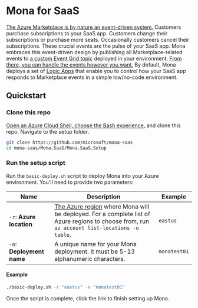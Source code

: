 # Mona for SaaS

[The Azure Marketplace is by nature an event-driven system.](https://learn.microsoft.com/partner-center/marketplace-offers/partner-center-portal/pc-saas-fulfillment-life-cycle) Customers purchase subscriptions to your SaaS app. Customers change their subscriptions or purchase more seats. Occasionally customers cancel their subscriptions. These crucial events are the pulse of your SaaS app. Mona embraces this event-driven design by publishing all Marketplace-related events to [a custom Event Grid topic](https://learn.microsoft.com/azure/event-grid/custom-topics) deployed in your environment. [From there, you can handle the events however you want.](https://learn.microsoft.com/azure/event-grid/event-handlers) By default, Mona deploys a set of [Logic Apps](https://learn.microsoft.com/azure/logic-apps/logic-apps-overview) that enable you to control how your SaaS app responds to Marketplace events in a simple low/no-code environment.

## Quickstart

### Clone this repo

[Open an Azure Cloud Shell, choose the Bash experience](https://learn.microsoft.com/azure/cloud-shell/get-started/ephemeral?tabs=azurecli#start-cloud-shell), and clone this repo. Navigate to the setup folder.

```sh
git clone https://github.com/microsoft/mona-saas
cd mona-saas/Mona.SaaS/Mona.SaaS.Setup
```

### Run the setup script

Run the `basic-deploy.sh` script to deploy Mona into your Azure environment. You'll need to provide two parameters:

| Name | Description | Example |
| --- | --- | --- |
| `-r`: **Azure location** | [The Azure region](https://azure.microsoft.com/explore/global-infrastructure/geographies/) where Mona will be deployed. For a complete list of Azure regions to choose from, run `az account list-locations -o table`. | `eastus` |
| `-n`: **Deployment name** | A unique name for your Mona deployment. It must be 5-13 alphanumeric characters. | `monatest01` |

#### Example

```bash
./basic-deploy.sh -r "eastus" -n "monatest01"
```

Once the script is complete, click the link to finish setting up Mona.
